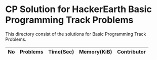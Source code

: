 # CP Solution for HackerEarth Basic Programming Track Problems

This directory consist of the solutions for Basic Programming Track Problems.

|**No**| **Problems**      | **Time(Sec)** | **Memory(KiB)** | **Contributor** |
| ---- |:-----------------:| -------- | ---------- | ----------------- |